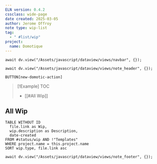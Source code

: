 ```yaml
---
ELN version: 0.4.2
cssclass: wide-page
date created: 2025-03-05
author: Jerome Offroy
note type: wip-list
tag:
  - " #list/wip"
project:
  name: Domotique
---
```


```dataviewjs
await dv.view("/Assets/javascript/dataview/views/navbar", {});
```

```dataviewjs
await dv.view("/Assets/javascript/dataview/views/note_header", {});
```

`BUTTON[new-domotic-action]`

> [!Example] TOC
> - [[#All Wip]]

## All Wip

```dataview
TABLE WITHOUT ID
  file.link as Wip,
  wip.description as Description,
  date-created
FROM #status/wip AND !"Templates"
WHERE project.name = this.project.name
SORT wip.type, file.link asc
```


```dataviewjs
await dv.view("/Assets/javascript/dataview/views/note_footer", {});
```
